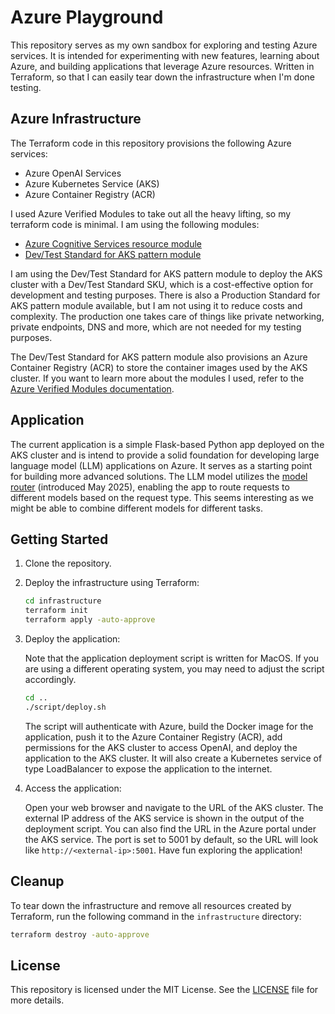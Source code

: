 # Azure Playground

This repository serves as my own sandbox for exploring and testing Azure services. It is intended for experimenting with new features, learning about Azure, and building applications that leverage Azure resources. Written in Terraform, so that I can easily tear down the infrastructure when I'm done testing.

## Azure Infrastructure

The Terraform code in this repository provisions the following Azure services:

- Azure OpenAI Services
- Azure Kubernetes Service (AKS)
- Azure Container Registry (ACR)

I used Azure Verified Modules to take out all the heavy lifting, so my terraform code is minimal. I am using the following modules:

- [Azure Cognitive Services resource module](https://registry.terraform.io/modules/Azure/avm-res-cognitiveservices-account/azurerm/0.7.1?utm_content=documentLink&utm_medium=Visual+Studio+Code&utm_source=terraform-ls)
- [Dev/Test Standard for AKS pattern module](https://registry.terraform.io/modules/Azure/avm-ptn-aks-dev/azurerm/0.2.0?utm_content=documentLink&utm_medium=Visual+Studio+Code&utm_source=terraform-ls)

I am using the Dev/Test Standard for AKS pattern module to deploy the AKS cluster with a Dev/Test Standard SKU, which is a cost-effective option for development and testing purposes. There is also a Production Standard for AKS pattern module available, but I am not using it to reduce costs and complexity. The production one takes care of things like private networking, private endpoints, DNS and more, which are not needed for my testing purposes. 

The Dev/Test Standard for AKS pattern module also provisions an Azure Container Registry (ACR) to store the container images used by the AKS cluster. If you want to learn more about the modules I used, refer to the [Azure Verified Modules documentation](https://azure.github.io/Azure-Verified-Modules/). 

## Application

The current application is a simple Flask-based Python app deployed on the AKS cluster and is intend to provide a solid foundation for developing large language model (LLM) applications on Azure. It serves as a starting point for building more advanced solutions. The LLM model utilizes the [model router](https://learn.microsoft.com/en-us/azure/ai-services/openai/concepts/model-router) (introduced May 2025), enabling the app to route requests to different models based on the request type. This seems interesting as we might be able to combine different models for different tasks.

## Getting Started

1. Clone the repository.

2. Deploy the infrastructure using Terraform:

    ```bash
    cd infrastructure
    terraform init
    terraform apply -auto-approve

3. Deploy the application:

    Note that the application deployment script is written for MacOS. If you are using a different operating system, you may need to adjust the script accordingly.

    ```bash
    cd ..
    ./script/deploy.sh
    ```

    The script will authenticate with Azure, build the Docker image for the application, push it to the Azure Container Registry (ACR), add permissions for the AKS cluster to access OpenAI, and deploy the application to the AKS cluster. It will also create a Kubernetes service of type LoadBalancer to expose the application to the internet.

4. Access the application:

    Open your web browser and navigate to the URL of the AKS cluster. The external IP address of the AKS service is shown in the output of the deployment script. You can also find the URL in the Azure portal under the AKS service. The port is set to 5001 by default, so the URL will look like `http://<external-ip>:5001`. Have fun exploring the application!

## Cleanup

To tear down the infrastructure and remove all resources created by Terraform, run the following command in the `infrastructure` directory:

```bash
terraform destroy -auto-approve
```

## License
This repository is licensed under the MIT License. See the [LICENSE](LICENSE) file for more details.